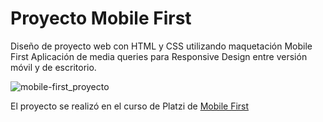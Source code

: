 # Proyecto Mobile First
Diseño de proyecto web con HTML y CSS utilizando maquetación Mobile First
Aplicación de media queries para Responsive Design entre versión móvil y de escritorio.

![mobile-first_proyecto](https://user-images.githubusercontent.com/101021656/166337569-93a5c4f5-6446-4095-a4f5-d5137aba1094.gif)

El proyecto se realizó en el curso de Platzi de [Mobile First](https://platzi.com/cursos/mobile-first/)
